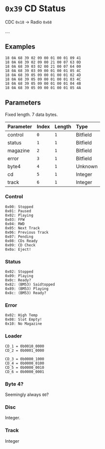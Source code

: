 # `0x39` CD Status

CDC `0x18` → Radio `0x68`

....

## Examples

    18 0A 68 39 02 09 00 01 00 01 09 41
    18 0A 68 39 02 09 00 21 00 07 63 0D
    18 0A 68 39 03 02 00 21 00 07 64 00
    18 0A 68 39 03 09 00 01 00 01 05 4C
    18 0A 68 39 05 09 00 01 00 01 02 4D
    18 0A 68 39 05 09 00 01 00 01 03 4C
    18 0A 68 39 05 09 00 01 00 01 04 4B
    18 0A 68 39 05 09 00 01 00 01 05 4A

## Parameters

Fixed length. 7 data bytes.

Parameter|Index|Length|Type
:--------|:----|:-----|:---
control  |`0`  |`1`   |Bitfield
status   |`1`  |`1`   |Bitfield
magazine |`2`  |`1`   |Bitfield
error   |`3`  |`1`   |Bitfield
byte4    |`4`  |`1`   |Unknown
cd       |`5`  |`1`   |Integer
track    |`6`  |`1`   |Integer

### Control

    0x00: Stopped
    0x01: Paused
    0x02: Playing
    0x03: FFW
    0x04: RWD
    0x05: Next Track
    0x06: Previous Track
    0x07: Pending
    0x08: CDs Ready
    0x09: CD Check
    0x0a: Eject!

### Status

    0x02: Stopped
    0x09: Playing
    0x0c: Ready?
    0x82: (BM53) Saidtopped
    0x89: (BM53) Playing
    0x8c: (BM53) Ready?

### Error

    0x02: High Temp
    0x08: Slot Empty!
    0x10: No Magazine

### Loader
    
    CD_1 = 0b0010_0000
    CD_2 = 0b0001_0000

    CD_3 = 0b0000_1000
    CD_4 = 0b0000_0100
    CD_5 = 0b0000_0010
    CD_6 = 0b0000_0001

### Byte 4?

Seemingly always `00`?

### Disc

Integer.

### Track

Integer